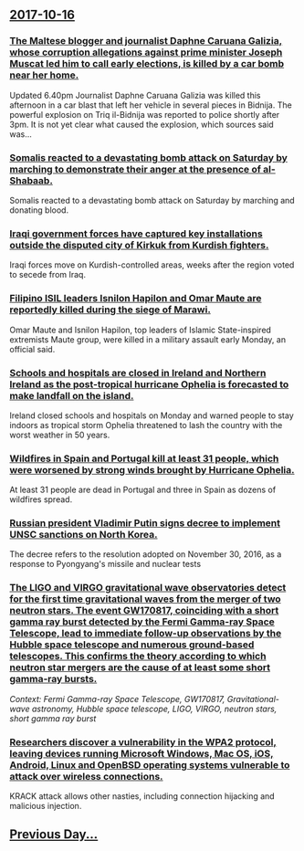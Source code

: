 ## [2017-10-16](/news/2017/10/16/index.md)

### [The Maltese blogger and journalist Daphne Caruana Galizia, whose corruption allegations against prime minister Joseph Muscat led him to call early elections, is killed by a car bomb near her home. ](/news/2017/10/16/the-maltese-blogger-and-journalist-daphne-caruana-galizia-whose-corruption-allegations-against-prime-minister-joseph-muscat-led-him-to-call.md)
Updated 6.40pm Journalist Daphne Caruana Galizia was killed this afternoon in a car blast that left her vehicle in several pieces in Bidnija. The powerful explosion on Triq il-Bidnija was reported to police shortly after 3pm. It is not yet clear what caused the explosion, which sources said was...

### [Somalis reacted to a devastating bomb attack on Saturday by marching to demonstrate their anger at the presence of al-Shabaab. ](/news/2017/10/16/somalis-reacted-to-a-devastating-bomb-attack-on-saturday-by-marching-to-demonstrate-their-anger-at-the-presence-of-al-shabaab.md)
Somalis reacted to a devastating bomb attack on Saturday by marching and donating blood.

### [Iraqi government forces have captured key installations outside the disputed city of Kirkuk from Kurdish fighters. ](/news/2017/10/16/iraqi-government-forces-have-captured-key-installations-outside-the-disputed-city-of-kirkuk-from-kurdish-fighters.md)
Iraqi forces move on Kurdish-controlled areas, weeks after the region voted to secede from Iraq.

### [Filipino ISIL leaders Isnilon Hapilon and Omar Maute are reportedly killed during the siege of Marawi. ](/news/2017/10/16/filipino-isil-leaders-isnilon-hapilon-and-omar-maute-are-reportedly-killed-during-the-siege-of-marawi.md)
Omar Maute and Isnilon Hapilon, top leaders of Islamic State-inspired extremists Maute group, were killed in a military assault early Monday, an official said. 

### [Schools and hospitals are closed in Ireland and Northern Ireland as the post-tropical hurricane Ophelia is forecasted to make landfall on the island. ](/news/2017/10/16/schools-and-hospitals-are-closed-in-ireland-and-northern-ireland-as-the-post-tropical-hurricane-ophelia-is-forecasted-to-make-landfall-on-th.md)
Ireland closed schools and hospitals on Monday and warned people to stay indoors as tropical storm Ophelia threatened to lash the country with the worst weather in 50 years.

### [Wildfires in Spain and Portugal kill at least 31 people, which were worsened by strong winds brought by Hurricane Ophelia. ](/news/2017/10/16/wildfires-in-spain-and-portugal-kill-at-least-31-people-which-were-worsened-by-strong-winds-brought-by-hurricane-ophelia.md)
At least 31 people are dead in Portugal and three in Spain as dozens of wildfires spread.

### [Russian president Vladimir Putin signs decree to implement UNSC sanctions on North Korea. ](/news/2017/10/16/russian-president-vladimir-putin-signs-decree-to-implement-unsc-sanctions-on-north-korea.md)
The decree refers to the resolution adopted on November 30, 2016, as a response to Pyongyang&#039;s missile and nuclear tests

### [The LIGO and VIRGO gravitational wave observatories detect for the first time gravitational waves from the merger of two neutron stars. The event GW170817, coinciding with a short gamma ray burst detected by the Fermi Gamma-ray Space Telescope, lead to immediate follow-up observations by the Hubble space telescope and numerous ground-based telescopes. This confirms the theory according to which neutron star mergers are the cause of at least some short gamma-ray bursts. ](/news/2017/10/16/the-ligo-and-virgo-gravitational-wave-observatories-detect-for-the-first-time-gravitational-waves-from-the-merger-of-two-neutron-stars-the.md)
_Context: Fermi Gamma-ray Space Telescope, GW170817, Gravitational-wave astronomy, Hubble space telescope, LIGO, VIRGO, neutron stars, short gamma ray burst_

### [Researchers discover a vulnerability in the WPA2 protocol, leaving devices running Microsoft Windows, Mac OS, iOS, Android, Linux and OpenBSD operating systems vulnerable to attack over wireless connections. ](/news/2017/10/16/researchers-discover-a-vulnerability-in-the-wpa2-protocol-leaving-devices-running-microsoft-windows-mac-os-ios-android-linux-and-openbs.md)
KRACK attack allows other nasties, including connection hijacking and malicious injection.

## [Previous Day...](/news/2017/10/15/index.md)

